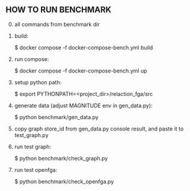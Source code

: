 HOW TO RUN BENCHMARK
--------------------

0. all commands from benchmark dir

1. build:
    
    $ docker compose -f docker-compose-bench.yml build

2. run compose:
    
    $  docker compose -f docker-compose-bench.yml up

3. setup python path:
   
   $ export PYTHONPATH=<project_dir>/relaction_fga/src

3. generate data (adjust MAGNITUDE env in gen_data.py):
    
    $ python benchmark/gen_data.py
   
4. copy graph store_id from gen_data.py console result,
   and paste it to test_graph.py

5. run test graph:
   
   $ python benchmark/check_graph.py

6. run test openfga:

   $ python benchmark/check_openfga.py